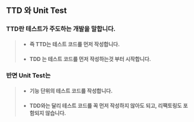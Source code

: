 ## TTD 와 Unit Test

### TTD란 테스트가 주도하는 개발을 말합니다.
> * #### 즉 TTD는 테스트 코드를 먼저 작성합니다.
> * #### TDD 는 테스트 코드를 먼저 작성하는것 부터 시작합니다.

### 반면 Unit Test는
> * #### 기능 단위의 테스트 코드를 작성합니다. 
> * #### TDD와는 달리 테스트 코드를 꼭 먼저 작성하지 않아도 되고, 리팩토링도 포함되지 않습니다.

